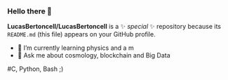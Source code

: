 ### Hello there 👋


**LucasBertoncell/LucasBertoncell** is a ✨ _special_ ✨ repository because its `README.md` (this file) appears on your GitHub profile.

- 🌱 I’m currently learning physics and a m
- 💬 Ask me about cosmology, blockchain and Big Data


#C, Python, Bash ;)
